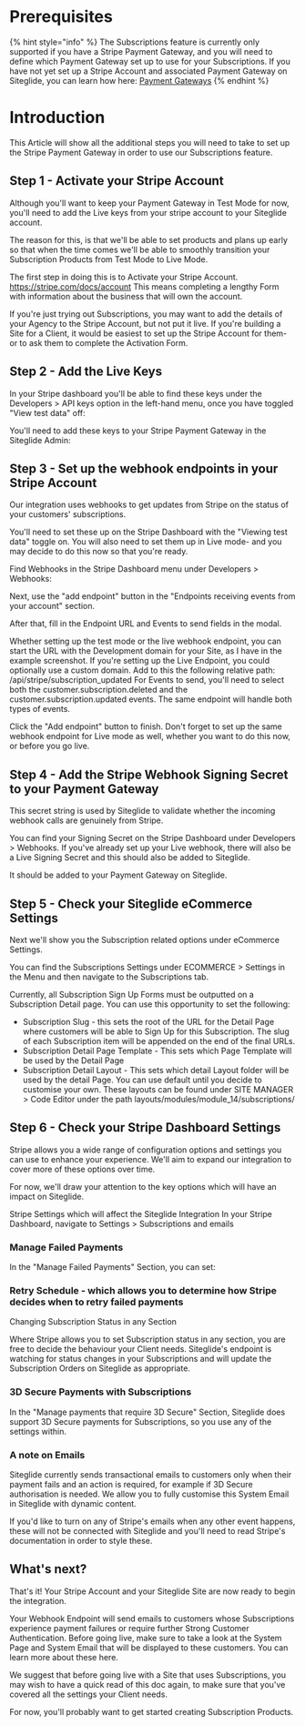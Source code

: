 # Prerequisites

{% hint style="info" %}
The Subscriptions feature is currently only supported if you have a Stripe Payment Gateway, and you will need to define which Payment Gateway set up to use for your Subscriptions. If you have not yet set up a Stripe Account and associated Payment Gateway on Siteglide, you can learn how here: [Payment Gateways](/ecommerce/get-started-ecommerce/payment-gateways/README.md)
{% endhint %}

# Introduction

This Article will show all the additional steps you will need to take to set up the Stripe Payment Gateway in order to use our Subscriptions feature.

## Step 1 - Activate your Stripe Account

Although you'll want to keep your Payment Gateway in Test Mode for now, you'll need to add the Live keys from your stripe account to your Siteglide account.

The reason for this, is that we'll be able to set products and plans up early so that when the time comes we'll be able to smoothly transition your Subscription Products from Test Mode to Live Mode.

The first step in doing this is to Activate your Stripe Account. https://stripe.com/docs/account This means completing a lengthy Form with information about the business that will own the account.

If you're just trying out Subscriptions, you may want to add the details of your Agency to the Stripe Account, but not put it live. If you're building a Site for a Client, it would be easiest to set up the Stripe Account for them- or to ask them to complete the Activation Form.

## Step 2 - Add the Live Keys

In your Stripe dashboard you'll be able to find these keys under the Developers > API keys option in the left-hand menu, once you have toggled "View test data" off:

You'll need to add these keys to your Stripe Payment Gateway in the Siteglide Admin:

## Step 3 - Set up the webhook endpoints in your Stripe Account
Our integration uses webhooks to get updates from Stripe on the status of your customers' subscriptions.

You'll need to set these up on the Stripe Dashboard with the "Viewing test data" toggle on. You will also need to set them up in Live mode- and you may decide to do this now so that you're ready.

Find Webhooks in the Stripe Dashboard menu under Developers > Webhooks:

Next, use the "add endpoint" button in the "Endpoints receiving events from your account" section.

After that, fill in the Endpoint URL and Events to send fields in the modal.

Whether setting up the test mode or the live webhook endpoint, you can start the URL with the Development domain for your Site, as I have in the example screenshot. If you're setting up the Live Endpoint, you could optionally use a custom domain.
Add to this the following relative path: /api/stripe/subscription_updated
For Events to send, you'll need to select both the customer.subscription.deleted and the customer.subscription.updated events. The same endpoint will handle both types of events.

Click the "Add endpoint" button to finish. Don't forget to set up the same webhook endpoint for Live mode as well, whether you want to do this now, or before you go live.

## Step 4 - Add the Stripe Webhook Signing Secret to your Payment Gateway

This secret string is used by Siteglide to validate whether the incoming webhook calls are genuinely from Stripe.

You can find your Signing Secret on the Stripe Dashboard under Developers > Webhooks. If you've already set up your Live webhook, there will also be a Live Signing Secret and this should also be added to Siteglide.

It should be added to your Payment Gateway on Siteglide.

## Step 5 - Check your Siteglide eCommerce Settings

Next we'll show you the Subscription related options under eCommerce Settings.

You can find the Subscriptions Settings under ECOMMERCE > Settings in the Menu and then navigate to the Subscriptions tab.

Currently, all Subscription Sign Up Forms must be outputted on a Subscription Detail page. You can use this opportunity to set the following:

- Subscription Slug - this sets the root of the URL for the Detail Page where customers will be able to Sign Up for this Subscription. The slug of each Subscription item will be appended on the end of the final URLs.
- Subscription Detail Page Template - This sets which Page Template will be used by the Detail Page
- Subscription Detail Layout - This sets which detail Layout folder will be used by the detail Page. You can use default until you decide to customise your own. These layouts can be found under SITE MANAGER > Code Editor under the path layouts/modules/module_14/subscriptions/

## Step 6 - Check your Stripe Dashboard Settings

Stripe allows you a wide range of configuration options and settings you can use to enhance your experience. We'll aim to expand our integration to cover more of these options over time.

For now, we'll draw your attention to the key options which will have an impact on Siteglide.

Stripe Settings which will affect the Siteglide Integration
In your Stripe Dashboard, navigate to Settings > Subscriptions and emails

### Manage Failed Payments

In the "Manage Failed Payments" Section, you can set:

### Retry Schedule - which allows you to determine how Stripe decides when to retry failed payments

Changing Subscription Status in any Section

Where Stripe allows you to set Subscription status in any section, you are free to decide the behaviour your Client needs. Siteglide's endpoint is watching for status changes in your Subscriptions and will update the Subscription Orders on Siteglide as appropriate.

### 3D Secure Payments with Subscriptions

In the "Manage payments that require 3D Secure" Section, Siteglide does support 3D Secure payments for Subscriptions, so you use any of the settings within.

### A note on Emails

Siteglide currently sends transactional emails to customers only when their payment fails and an action is required, for example if 3D Secure authorisation is needed. We allow you to fully customise this System Email in Siteglide with dynamic content.

If you'd like to turn on any of Stripe's emails when any other event happens, these will not be connected with Siteglide and you'll need to read Stripe's documentation in order to style these.

## What's next?

That's it! Your Stripe Account and your Siteglide Site are now ready to begin the integration.

Your Webhook Endpoint will send emails to customers whose Subscriptions experience payment failures or require further Strong Customer Authentication. Before going live, make sure to take a look at the System Page and System Email that will be displayed to these customers. You can learn more about these here.

We suggest that before going live with a Site that uses Subscriptions, you may wish to have a quick read of this doc again, to make sure that you've covered all the settings your Client needs.

For now, you'll probably want to get started creating Subscription Products.